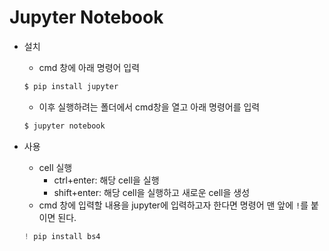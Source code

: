 # Jupyter Notebook 

- 설치

  - cmd 창에 아래 명령어 입력

  ```bash
  $ pip install jupyter
  ```

  - 이후 실행하려는 폴더에서 cmd창을 열고 아래 명령어를 입력

  ```bash
  $ jupyter notebook
  ```

  

- 사용
  - cell 실행
    - ctrl+enter: 해당 cell을 실행
    - shift+enter: 해당 cell을 실행하고 새로운 cell을 생성
  - cmd 창에 입력할 내용을 jupyter에 입력하고자 한다면 명령어 맨 앞에 `!`를 붙이면 된다.
  
  ```python
  ! pip install bs4
  ```
